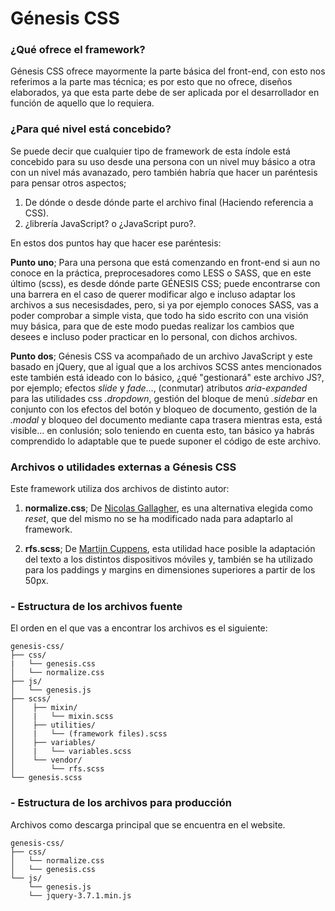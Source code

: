 # Génesis CSS
### ¿Qué ofrece el framework?

Génesis CSS ofrece mayormente la parte básica del front-end, con esto nos referimos a la parte mas técnica; es por esto
que no ofrece, diseños elaborados, ya que esta parte debe de ser aplicada por el desarrollador en función de aquello 
que lo requiera.
### ¿Para qué nivel está concebido?

Se puede decir que cualquier tipo de framework de esta índole está concebido para su uso desde una persona con un nivel 
muy básico a otra con un nivel más avanazado, pero también habría que hacer un paréntesis para pensar otros aspectos;

1. De dónde o desde dónde parte el archivo final (Haciendo referencia a CSS).
2. ¿librería JavaScript? o ¿JavaScript puro?.

En estos dos puntos hay que hacer ese paréntesis:

**Punto uno**; Para una persona que está comenzando en front-end si aun no conoce en la práctica,
preprocesadores como LESS o SASS, que en este último (scss), es desde dónde parte GÉNESIS CSS; puede encontrarse con una barrera
en el caso de querer modificar algo e incluso adaptar los archivos a sus necesisdades, pero, si ya por ejemplo conoces SASS,
vas a poder comprobar a simple vista, que todo ha sido escrito con una visión muy básica, para que de este modo puedas realizar los cambios que desees 
e incluso poder practicar en lo personal, con dichos archivos.

**Punto dos**; Génesis CSS va acompañado de un archivo JavaScript y este basado en jQuery, que al igual que a los archivos SCSS antes mencionados
este también está ideado con lo básico, ¿qué "gestionará" este archivo JS?, por ejemplo; efectos *slide* y *fade*..., (conmutar) atributos 
*aria-expanded* para las utilidades css *.dropdown*, gestión del bloque de menú *.sidebar* en conjunto con los efectos del botón y bloqueo de documento,
gestión de la *.modal* y bloqueo del documento mediante capa trasera mientras esta, está visible... en conlusión; solo teniendo en cuenta esto, tan básico 
ya habrás comprendido lo adaptable que te puede suponer el código de este archivo.
### Archivos o utilidades externas a Génesis CSS

Este framework utiliza dos archivos de distinto autor:

1. **normalize.css**; De [Nicolas Gallagher](https://github.com/necolas), es una alternativa elegida como *reset*, que del mismo no se ha modificado nada para adaptarlo al framework.

2. **rfs.scss**; De [Martijn Cuppens](https://github.com/martijncuppens), esta utilidad hace posible la adaptación del texto a los distintos dispositivos móviles y, también se ha utilizado para los paddings y margins en dimensiones superiores a partir de los 50px.
### - Estructura de los archivos fuente

El orden en el que vas a encontrar los archivos es el siguiente:

```
genesis-css/
├── css/
|   └── genesis.css
│   └── normalize.css
├── js/
│   └── genesis.js
├── scss/
│    ├── mixin/      
│    |   └── mixin.scss
│    ├── utilities/      
│    |   └── (framework files).scss
│    ├── variables/      
│    |   └── variables.scss
│    └── vendor/
│        └── rfs.scss
└── genesis.scss
```
### - Estructura de los archivos para producción

Archivos como descarga principal que se encuentra en el website.

```
genesis-css/
├── css/
│   └── normalize.css
│   └── genesis.css
└── js/
    └── genesis.js
    └── jquery-3.7.1.min.js
```